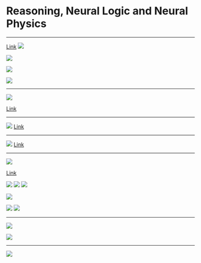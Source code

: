 # Reasoning, Neural Logic and Neural Physics 

---
[Link](https://arxiv.org/pdf/1612.00341.pdf)
![](2020-07-22-00-42-26.png)

![](2020-07-21-06-03-46.png)

![](2020-07-21-06-04-40.png)

![](2020-07-21-06-04-57.png)

---


![](2020-07-22-00-35-19.png)

[Link](https://arxiv.org/pdf/1806.01242.pdf)

---

![](2020-07-22-00-37-56.png)
[Link](https://arxiv.org/pdf/1810.01566.pdf)


---

![](2020-07-22-00-40-15.png)
[Link](http://papers.nips.cc/paper/8931-universal-invariant-and-equivariant-graph-neural-networks.pdf)


---
![](2020-07-22-01-21-03.png)

[Link](https://arxiv.org/pdf/1903.05136.pdf)

![](2020-07-22-01-21-37.png)
![](2020-07-22-01-22-00.png)
![](2020-07-22-01-22-20.png)

![](2020-07-22-01-23-29.png)

![](2020-07-22-01-25-31.png)
![](2020-07-22-01-25-56.png)


---


![](2020-07-22-01-36-08.png)

![](2020-07-22-01-36-39.png)

---

![](2020-07-22-01-37-03.png)